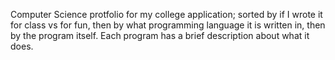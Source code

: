 Computer Science protfolio for my college application; sorted by if I wrote it for class vs for fun, then by what programming language it is written in, then by the program itself. Each program has a brief description about what it does.
